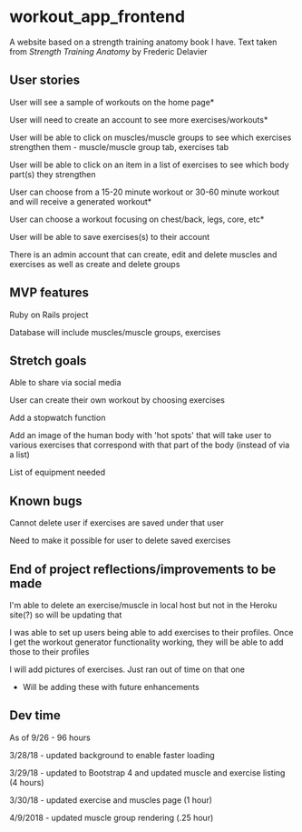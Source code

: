 # workout_app_frontend

A website based on a strength training anatomy book I have. Text taken from *Strength Training Anatomy* by Frederic Delavier

## User stories

User will see a sample of workouts on the home page* 

User will need to create an account to see more exercises/workouts*

User will be able to click on muscles/muscle groups to see which exercises strengthen them - muscle/muscle group tab, exercises tab

User will be able to click on an item in a list of exercises to see which body part(s) they strengthen

User can choose from a 15-20 minute workout or 30-60 minute workout and will receive a generated workout*

User can choose a workout focusing on chest/back, legs, core, etc*

User will be able to save exercises(s) to their account

There is an admin account that can create, edit and delete muscles and exercises as well as create and delete groups

## MVP features
Ruby on Rails project

Database will include muscles/muscle groups, exercises

## Stretch goals
Able to share via social media

User can create their own workout by choosing exercises

Add a stopwatch function

Add an image of the human body with 'hot spots' that will take user to various exercises that correspond with that part of the body (instead of via a list)

List of equipment needed

## Known bugs
Cannot delete user if exercises are saved under that user

Need to make it possible for user to delete saved exercises


## End of project reflections/improvements to be made
I'm able to delete an exercise/muscle in local host but not in the Heroku site(?) so will be updating that

I was able to set up users being able to add exercises to their profiles. Once I get the workout generator functionality working, they will be able to add those to their profiles

I will add pictures of exercises. Just ran out of time on that one

* Will be adding these with future enhancements

## Dev time
As of 9/26 - 96 hours

3/28/18 - updated background to enable faster loading

3/29/18 - updated to Bootstrap 4 and updated muscle and exercise listing (4 hours)

3/30/18 - updated exercise and muscles page (1 hour)

4/9/2018 - updated muscle group rendering (.25 hour)
